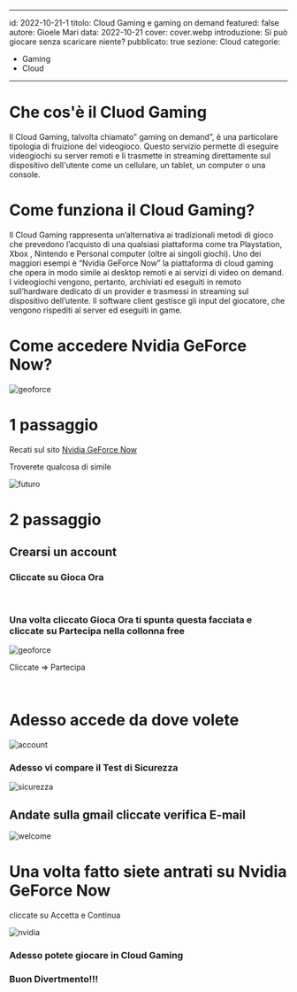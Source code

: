 
---
id: 2022-10-21-1
titolo: Cloud Gaming e gaming on demand
featured: false
autore: Gioele Mari
data: 2022-10-21
cover: cover.webp
introduzione: Si può giocare senza scaricare niente?
pubblicato: true
sezione: Cloud
categorie:
  - Gaming
  - Cloud
---

# Che cos'è il Cluod Gaming
Il Cloud Gaming, talvolta chiamato” gaming on demand”, è una particolare tipologia di fruizione del videogioco. Questo servizio permette di eseguire videogiochi su server remoti e li trasmette in streaming direttamente sul dispositivo dell'utente come un cellulare, un tablet, un computer o una console.


# Come funziona il Cloud Gaming?
Il Cloud Gaming rappresenta un’alternativa ai tradizionali metodi di gioco che prevedono l’acquisto di una qualsiasi piattaforma come  tra Playstation, Xbox , Nintendo e Personal computer (oltre ai singoli giochi).
Uno dei maggiori esempi  è “Nvidia GeForce Now” la piattaforma di cloud gaming che opera in modo simile ai desktop remoti e ai servizi di video on demand. I videogiochi vengono, pertanto, archiviati ed eseguiti in remoto sull’hardware dedicato di un provider e trasmessi in streaming sul dispositivo dell’utente. Il software client gestisce gli input del giocatore, che vengono rispediti al server ed eseguiti in game.

# Come accedere Nvidia GeForce Now?

![geoforce](/img/posts/cloud-gaming-e-gaming-on-demand/NVIDIA_GeForce_NOW.webp)

# 1 passaggio

Recati sul sito <a rel=”nofollow” href="https://www.nvidia.com/it-it/geforce-now/" target="_blank" title="Nvidia GeForce Now">Nvidia GeForce Now</a>

Troverete qualcosa di simile

![futuro](/img/posts/cloud-gaming-e-gaming-on-demand/img1.webp)

# 2 passaggio

## Crearsi un account

### Cliccate su Gioca Ora

<br>

 ### Una volta cliccato Gioca Ora ti spunta questa facciata e cliccate su   Partecipa nella collonna free 
  

![geoforce](/img/posts/cloud-gaming-e-gaming-on-demand/img2.webp)


 Cliccate => Partecipa

 <br>

 # Adesso accede da dove volete


![account](/img/posts/cloud-gaming-e-gaming-on-demand/i.webp)

 ### Adesso vi compare il Test di Sicurezza

![sicurezza](/img/posts/cloud-gaming-e-gaming-on-demand/l.webp)

## Andate sulla gmail cliccate verifica E-mail

![welcome](/img/posts/cloud-gaming-e-gaming-on-demand/k.webp)

# Una volta fatto siete antrati su Nvidia GeForce Now

cliccate su Accetta e Continua

![nvidia](/img/posts/cloud-gaming-e-gaming-on-demand/m.webp)

### Adesso potete giocare in Cloud Gaming

### Buon Divertmento!!!


